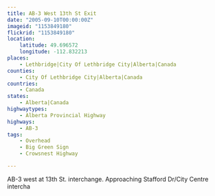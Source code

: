 ```yaml
---
title: AB-3 West 13th St Exit
date: "2005-09-10T00:00:00Z"
imageid: "1153849180"
flickrid: "1153849180"
location:
    latitude: 49.696572
    longitude: -112.832213
places:
    - Lethbridge|City Of Lethbridge City|Alberta|Canada
counties:
    - City Of Lethbridge City|Alberta|Canada
countries:
    - Canada
states:
    - Alberta|Canada
highwaytypes:
    - Alberta Provincial Highway
highways:
    - AB-3
tags:
    - Overhead
    - Big Green Sign
    - Crowsnest Highway

---
```

AB-3 west at 13th St. interchange.  Approaching Stafford Dr/City Centre intercha